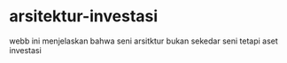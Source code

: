 # arsitektur-investasi
webb ini menjelaskan bahwa seni arsitktur bukan sekedar seni tetapi aset investasi
